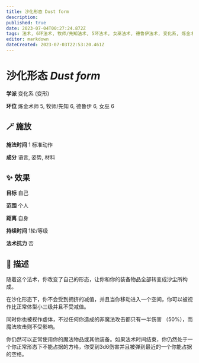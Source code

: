 ```yaml
---
title: 沙化形态 Dust form
description: 
published: true
date: 2023-07-04T00:27:24.872Z
tags: 法术, 6环法术, 牧师/先知法术, 5环法术, 女巫法术, 德鲁伊法术, 变化系, 炼金术师法术, 变形
editor: markdown
dateCreated: 2023-07-03T22:53:20.461Z
---
```


# **沙化形态** *Dust form*

**学派** 变化系 (变形) 

**环位** 炼金术师 5, 牧师/先知 6, 德鲁伊 6, 女巫 6

## 🪄 施放

**施法时间** 1 标准动作

**成分** 语言, 姿势, 材料

## ✨ 效果 

**目标** 自己 

**范围** 个人

**距离** 自身  

**持续时间** 1轮/等级 

**法术抗力** 否

## 📖 描述

随着这个法术，你改变了自己的形态，让你和你的装备物品全部转变成沙尘所构成。

在沙化形态下，你不会受到拥挤的减值，并且当你移动进入一个空间，你可以被视作比正常体型小三级并且不受减值。

同时你也被视作虚体，不过任何你造成的非魔法攻击都只有一半伤害 （50%），而魔法攻击则不受影响。

你仍然可以正常使用你的魔法物品或其他装备。如果法术时间结束，你仍然处于一个你正常形态下不能占据的方格，你受到3d6伤害并且被弹到最近的一个你能占据的空格。
    
